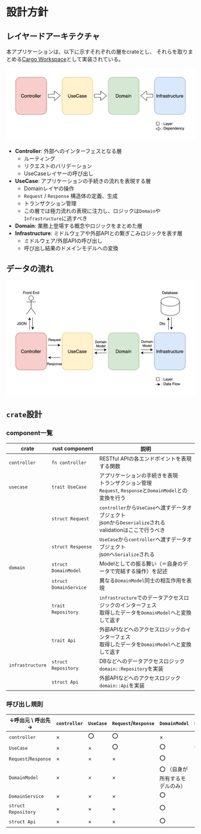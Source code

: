# 設計方針

## レイヤードアーキテクチャ

本アプリケーションは、以下に示すそれぞれの層をcrateとし、
それらを取りまとめる[Cargo Workspace](https://doc.rust-lang.org/book/ch14-03-cargo-workspaces.html)として実装されている。

![](./figs/layered_architecture.png)

* **Controller**: 外部へのインターフェスとなる層
  * ルーティング
  * リクエストのバリデーション
  * UseCaseレイヤーの呼び出し
* **UseCase**: アプリケーションの手続きの流れを表現する層
  * Domainレイヤの操作
  * `Request` / `Response` 構造体の定義、生成
  * トランザクション管理
  * この層では極力流れの表現に注力し、ロジックは`Domain`や`Infrastructure`に逃すべき
* **Domain**: 業務上登場する概念やロジックをまとめた層
* **Infrastructure**: ミドルウェアや外部APIとの繋ぎこみロジックを表す層
  * ミドルウェア/外部APIの呼び出し
  * 呼び出し結果のドメインモデルへの変換


## データの流れ
![](./figs/data_flow.png)


## `crate`設計
### component一覧
| crate            | rust component         | 説明 |
| ---------------- | ---------------------- | --- |
| `controller`     | `fn controller`        | RESTful APIの各エンドポイントを表現する関数 |
| `usecase`        | `trait UseCase`        | アプリケーションの手続きを表現 <br> トランザクション管理 <br> `Request`, `Response`と`DomainModel`との変換を行う |
|                  | `struct Request`       | `controller`から`UseCase`へ渡すデータオブジェクト <br> jsonから`Deserialize`される <br> validationはここで行うべき |
|                  | `struct Response`      | `UseCase`から`controller`へ渡すデータオブジェクト <br> jsonへ`Serialize`される |
| `domain`         | `struct DomainModel`   | Modelとしての振る舞い（＝自身のデータで完結する操作）を記述 |
|                  | `struct DomainService` | 異なる`DomainModel`同士の相互作用を表現 |
|                  | `trait Repository`     | `infrastructure`でのデータアクセスロジックのインターフェス <br> 取得したデータを`DomainModel`へと変換して返す |
|                  | `trait Api`            | 外部APIなどへのアクセスロジックのインターフェス <br> 取得したデータを`DomainModel`へと変換して返す |
| `infrastructure` | `struct Repository`    | DBなどへのデータアクセスロジック <br> `domain::Repository`を実装 |
|                  | `struct Api`           | 外部APIなどへのアクセスロジック <br> `domain::Api`を実装 |

### 呼び出し規則
| ↓呼出元 \ 呼出先→      | `controller` | `UseCase` | `Request`/`Response` | `DomainModel` | `DomainService` | `trait Repository` | `trait Api` |
| -------------------  | --- | --- | --- | --- | --- | --- | --- |
| `controller`         | × | ⭕️ | ⭕️ | × | × | × | × |
| `UseCase`            | × | × | ⭕️ | ⭕️ | ⭕️ | ⭕️ | ⭕️ |
| `Request`/`Response` | × | × | × | ⭕️ | × | × | × |
| `DomainModel`        | × | × | × | ⭕️ （自身が所有するモデルのみ） | × | × | × |
| `DomainService`      | × | × | × | ⭕️ | × | × | × |
| `struct Repository`  | × | × | × | ⭕️ | × | ⭕️ | × |
| `struct Api`         | × | × | × | ⭕️ | × | × | ⭕️ |
